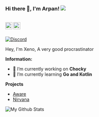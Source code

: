 ### Hi there 👋, I'm Arpan! ![](https://komarev.com/ghpvc/?username=ftpskid)

<br/>
<a href="https://discord.com/users/928535547184574495" target="_blank" >
    <img align ="left" alt="Arpan's Discord" width="22px" src ="https://cdn.jsdelivr.net/npm/simple-icons@v3/icons/discord.svg" />
  </a>
  <a href="https://github.com/arpancodez" target="_blank">
    <img align ="left" alt="Arpan's Github " width="22px" src ="https://cdn.jsdelivr.net/npm/simple-icons@v3/icons/github.svg" />
  </a>

![]()

<br/>

<!-- ![Discord](https://discord.c99.nl/widget/theme-3/836471571786104873.png) -->
<a href="https://discord.com/users/928535547184574495">
<img src="https://discord.c99.nl/widget/theme-3/928535547184574495.png" alt="Discord"/>
</a>

Hey, I'm Xeno, A very good procrastinator

 **Information:**

- 🔭 I’m currently working on  **Chocky**
- 🌱 I’m currently learning  **Go and Kotlin**

**Projects**

- [Aware](https://awarebot.pro/)
- [Nirvana](https://top.gg/bot/104468839005966396)

<img alt="My Github Stats" src="https://github-readme-stats.vercel.app/api?username=arpancodez&show_icons=true&hide_border=true&theme=tokyonight&count_private=true&hide=stars" />
